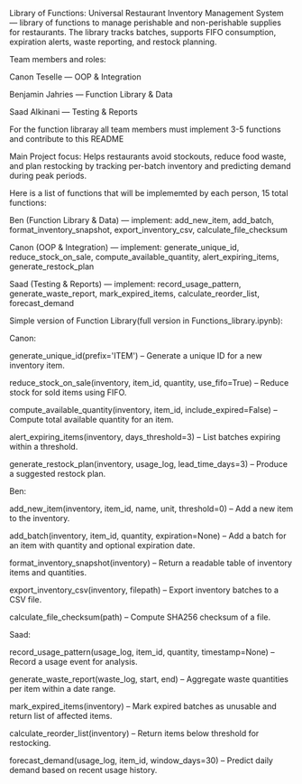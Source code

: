 Library of Functions:
Universal Restaurant Inventory Management System —  library of functions to manage perishable and non-perishable supplies for restaurants. The library tracks batches, supports FIFO consumption, expiration alerts, waste reporting, and restock planning.

Team members and roles:

Canon Teselle — OOP & Integration

Benjamin Jahries — Function Library & Data 

Saad Alkinani — Testing & Reports 

For the function libraray all team members must implement 3-5 functions and contribute to this README


Main Project focus: Helps restaurants avoid stockouts, reduce food waste, and plan restocking by tracking per-batch inventory and predicting demand during peak periods.


Here is a list of functions that will be implememted by each person, 15 total functions: 

Ben (Function Library & Data) — implement:
add_new_item, add_batch, format_inventory_snapshot, export_inventory_csv, calculate_file_checksum

Canon (OOP & Integration) — implement:
generate_unique_id, reduce_stock_on_sale, compute_available_quantity, alert_expiring_items, generate_restock_plan 

Saad (Testing & Reports) — implement:
record_usage_pattern, generate_waste_report, mark_expired_items, calculate_reorder_list, forecast_demand 


Simple version of Function Library(full version in Functions_library.ipynb):

Canon:

generate_unique_id(prefix='ITEM') – Generate a unique ID for a new inventory item.

reduce_stock_on_sale(inventory, item_id, quantity, use_fifo=True) – Reduce stock for sold items using FIFO.

compute_available_quantity(inventory, item_id, include_expired=False) – Compute total available quantity for an item.

alert_expiring_items(inventory, days_threshold=3) – List batches expiring within a threshold.

generate_restock_plan(inventory, usage_log, lead_time_days=3) – Produce a suggested restock plan.




Ben:

add_new_item(inventory, item_id, name, unit, threshold=0) – Add a new item to the inventory.

add_batch(inventory, item_id, quantity, expiration=None) – Add a batch for an item with quantity and optional expiration date.

format_inventory_snapshot(inventory) – Return a readable table of inventory items and quantities.

export_inventory_csv(inventory, filepath) – Export inventory batches to a CSV file.

calculate_file_checksum(path) – Compute SHA256 checksum of a file.



Saad:

record_usage_pattern(usage_log, item_id, quantity, timestamp=None) – Record a usage event for analysis.

generate_waste_report(waste_log, start, end) – Aggregate waste quantities per item within a date range.

mark_expired_items(inventory) – Mark expired batches as unusable and return list of affected items.

calculate_reorder_list(inventory) – Return items below threshold for restocking.

forecast_demand(usage_log, item_id, window_days=30) – Predict daily demand based on recent usage history.
